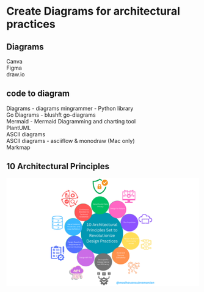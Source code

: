 # Create Diagrams for architectural practices
## Diagrams
Canva  
Figma  
draw.io  

## code to diagram
Diagrams - diagrams mingrammer - Python library  
Go Diagrams - blushft go-diagrams  
Mermaid - Mermaid Diagramming and charting tool  
PlantUML  
ASCII diagrams  
ASCII diagrams - asciiflow & monodraw (Mac only)  
Markmap  

## 10 Architectural Principles
![10-architectural-principles](https://github.com/madhavansu/diagrams/blob/main/10-architectural-principles.png)
